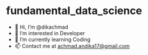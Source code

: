 # fundamental_data_science

- 👋 Hi, I’m @dikachmad
- 👀 I’m interested in Developer
- 🌱 I’m currently learning Coding
- 📫 Contact me at achmad.andika17@gmail.com
